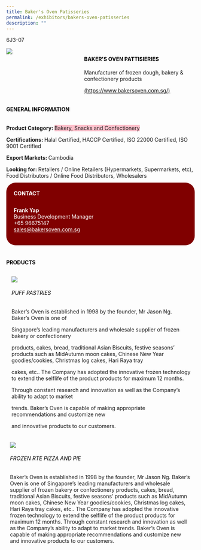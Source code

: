 ```yaml
---
title: Baker's Oven Patisseries
permalink: /exhibitors/bakers-oven-patisseries
description: ""
---
```

<head>
	<div class="flex-paragraph">
		<!--hi there! this is a comment and will provide you with instructional guides-->
		<!--insert booth number here!-->
		<p style="text-transform: uppercase">6j3-07</p></div>
			<div class="flex-container" style="display: flex; flex-wrap: wrap;">
				<!--insert DOWNLOAD link of company logo between the " marks!-->
			<div class="card sgds" style="flex: 1 1 40%; display: block;"><img src="https://drive.google.com/uc?id=1XEVGFLFwTc5mQsDCnsrgYXKTl6sCOnAk&export=download"></div>
	<div class="card-sgds" style="flex: 1 1 58%; display: block; margin-left: 3px">
		<h4 style="text-transform: uppercase; color: black;"><!--insert the exhibitor's name between the <b> tags here--><b>Baker's Oven Pattisieries</b></h4><!--insert the exhibitor's description between the <p> tags here-->
		<p>Manufacturer of frozen dough, bakery & confectionery products</p>
		<!--insert the exhibitor's website link, making sure there is "https:// www." present please. make sure the entire https link goes in between the " marks-->
		<p><a href="[https://www.bakersoven.com.sg](https://www.bakersoven.com.sg/" target="_blank"><!--insert the www website link here (no need for https)-->(https://www.bakersoven.com.sg/)</a></p>
	</div>
</div>
</head>

<body>
	<h4 style="text-transform: uppercase; color: black;"><b>General Information</b></h4>
		<div class="flex-container" style="display: flex; flex-wrap: wrap;">
			<div class="card sgds" style="flex: 1 1 65%; display: block; align-self: stretch">
			<div class="flex-paragraph">
			<p><b>Product Category: </b><span style=" background-color: pink; border-radius: 10 px;"><!--insert the exhibitor's pdt cat between the <p> tags here-->Bakery, Snacks and Confectionery</span></p> 
				<p><b>Certifications: </b><!--insert all the exhibitor's certifications between the </b> and </p> here-->Halal Certified, HACCP Certified, ISO 22000 Certified, ISO 9001 Certified</p>
			<p><b>Export Markets: </b><!--insert all the exhibitor's export markets between the </b> and </p> here-->Cambodia</p>
			<p style="margin-bottom: 10px;"><b>Looking for: </b><!--insert all the exhibitor's potential business partners between the </b> and </p> here-->Retailers / Online Retailers (Hypermarkets, Supermarkets, etc), Food Distributors / Online Food Distributors, Wholesalers</p>
			</div>
		</div>
		<div class="card sgds" style="flex: 1 1 35%; padding: 10px; display: block; background-color: maroon; border-radius: 25px; align-self: center;">
		<h4 style="color: white; margin-top: 10px; margin-left: 10px;">CONTACT</h4>
		<div class="flex-paragraph">
			<!--replace with exhibitor's: -->
			<p style="padding: 10px; color: white;"><b><!-- POC name-->Frank Yap</b><br><!-- designation-->Business Development Manager<br><!--contact number-->+65 96675147<br><!-- for linking purposes, insert their email after "mailto:"...--><a href="mailto:sales@bakersoven.com.sg" style="color: white;"><!--...and also include the display email before </a> here-->sales@bakersoven.com.sg</a></p>
		</div>
			</div>
		</div>
	<br>
		<h4 style="text-transform: uppercase; color: black;"><b>products</b></h4>
<div style="display: flex; flex-wrap: wrap;">
  <div class="card sgds" style="flex: 1 1 47%; margin: 10px; display: block;"><!--insert the exhibitor's DOWNLOAD image for product between the " marks here-->
	<div class="flex-image" style="display: block;"><img src="https://drive.google.com/uc?id=1UlEL5yLBd7Hyov0An25HdWSkFLg9q6lj&export=download"></div>
	<div class="flex-paragraph">
		<h6 style="text-transform: uppercase; color: black;"><!--insert product name before </h6> and product description after <p>-->Puff Pastries</h6>
		<p>Baker’s Oven is established in 1998 by the founder, Mr Jason Ng. Baker’s Oven is one of

Singapore’s leading manufacturers and wholesale supplier of frozen bakery or confectionery

products, cakes, bread, traditional Asian Biscuits, festive seasons’ products such as MidAutumn moon cakes, Chinese New Year goodies/cookies, Christmas log cakes, Hari Raya tray

cakes, etc.. The Company has adopted the innovative frozen technology to extend the selflife of the product products for maximum 12 months.

Through constant research and innovation as well as the Company’s ability to adapt to market

trends. Baker’s Oven is capable of making appropriate recommendations and customize new

and innovative products to our customers.




</p></div>
	</div>
		<div class="card sgds" style="flex: 1 1 47%; margin: 10px; display: block;">
		<div class="flex-image" style="display: block;"><img src="https://drive.google.com/uc?id=1UG5eMFa6RXIdflJX0SX1EucN7DMr1hoj&export=download"></div>
	<div class="flex-paragraph">
		<h6 style="text-transform: uppercase; color: black;">  
Frozen RTE Pizza and Pie</h6>
		<p>Baker’s Oven is established in 1998 by the founder, Mr Jason Ng. Baker’s Oven is one of 
Singapore’s leading manufacturers and wholesale supplier of frozen bakery or confectionery 
products, cakes, bread, traditional Asian Biscuits, festive seasons’ products such as MidAutumn moon cakes, Chinese New Year goodies/cookies, Christmas log cakes, Hari Raya tray 
cakes, etc.. The Company has adopted the innovative frozen technology to extend the selflife of the product products for maximum 12 months. 
Through constant research and innovation as well as the Company’s ability to adapt to market 
trends. Baker’s Oven is capable of making appropriate recommendations and customize new 
and innovative products to our customers.


</p></div>
	</div>
	</div>
</body>